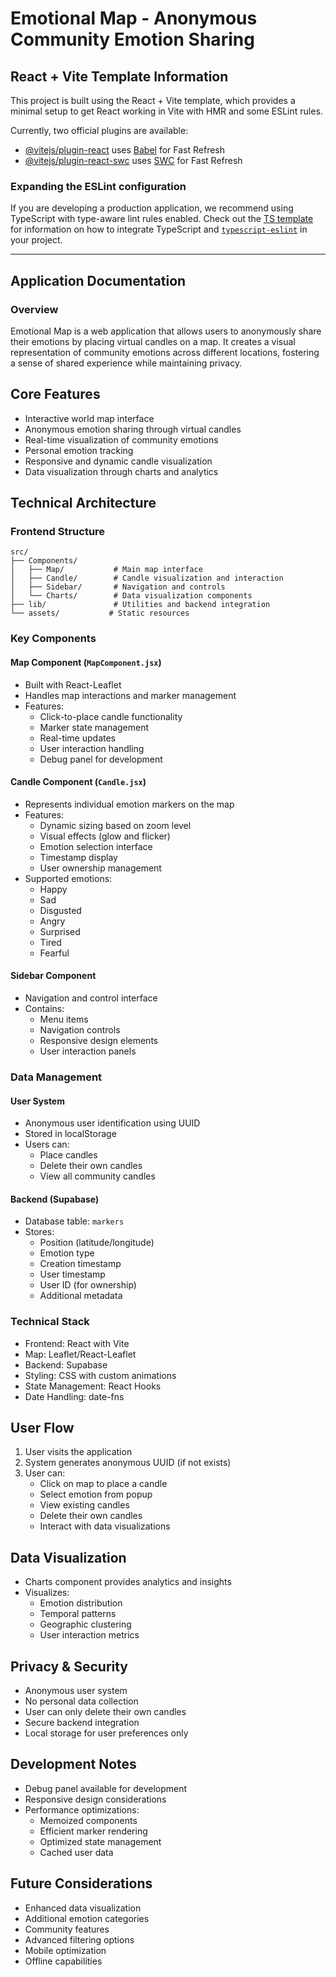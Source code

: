 # Emotional Map - Anonymous Community Emotion Sharing

## React + Vite Template Information
This project is built using the React + Vite template, which provides a minimal setup to get React working in Vite with HMR and some ESLint rules.

Currently, two official plugins are available:
- [@vitejs/plugin-react](https://github.com/vitejs/vite-plugin-react/blob/main/packages/plugin-react) uses [Babel](https://babeljs.io/) for Fast Refresh
- [@vitejs/plugin-react-swc](https://github.com/vitejs/vite-plugin-react/blob/main/packages/plugin-react-swc) uses [SWC](https://swc.rs/) for Fast Refresh

### Expanding the ESLint configuration
If you are developing a production application, we recommend using TypeScript with type-aware lint rules enabled. Check out the [TS template](https://github.com/vitejs/vite/tree/main/packages/create-vite/template-react-ts) for information on how to integrate TypeScript and [`typescript-eslint`](https://typescript-eslint.io) in your project.

---

## Application Documentation

### Overview
Emotional Map is a web application that allows users to anonymously share their emotions by placing virtual candles on a map. It creates a visual representation of community emotions across different locations, fostering a sense of shared experience while maintaining privacy.

## Core Features
- Interactive world map interface
- Anonymous emotion sharing through virtual candles
- Real-time visualization of community emotions
- Personal emotion tracking
- Responsive and dynamic candle visualization
- Data visualization through charts and analytics

## Technical Architecture

### Frontend Structure
```
src/
├── Components/
│   ├── Map/           # Main map interface
│   ├── Candle/        # Candle visualization and interaction
│   ├── Sidebar/       # Navigation and controls
│   └── Charts/        # Data visualization components
├── lib/               # Utilities and backend integration
└── assets/           # Static resources
```

### Key Components

#### Map Component (`MapComponent.jsx`)
- Built with React-Leaflet
- Handles map interactions and marker management
- Features:
  - Click-to-place candle functionality
  - Marker state management
  - Real-time updates
  - User interaction handling
  - Debug panel for development

#### Candle Component (`Candle.jsx`)
- Represents individual emotion markers on the map
- Features:
  - Dynamic sizing based on zoom level
  - Visual effects (glow and flicker)
  - Emotion selection interface
  - Timestamp display
  - User ownership management
- Supported emotions:
  - Happy
  - Sad
  - Disgusted
  - Angry
  - Surprised
  - Tired
  - Fearful

#### Sidebar Component
- Navigation and control interface
- Contains:
  - Menu items
  - Navigation controls
  - Responsive design elements
  - User interaction panels

### Data Management

#### User System
- Anonymous user identification using UUID
- Stored in localStorage
- Users can:
  - Place candles
  - Delete their own candles
  - View all community candles

#### Backend (Supabase)
- Database table: `markers`
- Stores:
  - Position (latitude/longitude)
  - Emotion type
  - Creation timestamp
  - User timestamp
  - User ID (for ownership)
  - Additional metadata

### Technical Stack
- Frontend: React with Vite
- Map: Leaflet/React-Leaflet
- Backend: Supabase
- Styling: CSS with custom animations
- State Management: React Hooks
- Date Handling: date-fns

## User Flow
1. User visits the application
2. System generates anonymous UUID (if not exists)
3. User can:
   - Click on map to place a candle
   - Select emotion from popup
   - View existing candles
   - Delete their own candles
   - Interact with data visualizations

## Data Visualization
- Charts component provides analytics and insights
- Visualizes:
  - Emotion distribution
  - Temporal patterns
  - Geographic clustering
  - User interaction metrics

## Privacy & Security
- Anonymous user system
- No personal data collection
- User can only delete their own candles
- Secure backend integration
- Local storage for user preferences only

## Development Notes
- Debug panel available for development
- Responsive design considerations
- Performance optimizations:
  - Memoized components
  - Efficient marker rendering
  - Optimized state management
  - Cached user data

## Future Considerations
- Enhanced data visualization
- Additional emotion categories
- Community features
- Advanced filtering options
- Mobile optimization
- Offline capabilities
